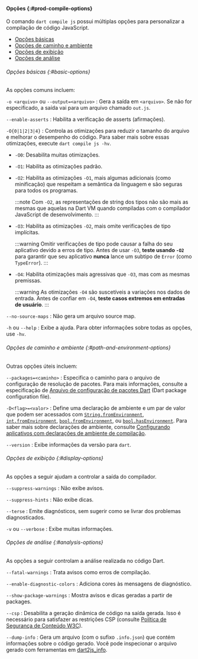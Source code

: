 <!-- ia-translate: true -->
#### Opções {:#prod-compile-options}

O comando `dart compile js` possui múltiplas opções
para personalizar a compilação de código JavaScript.

* [Opções básicas](#basic-options)
* [Opções de caminho e ambiente](#path-and-environment-options)
* [Opções de exibição](#display-options)
* [Opções de análise](#analysis-options)

###### Opções básicas {:#basic-options}

As opções comuns incluem:

`-o <arquivo>` ou `--output=<arquivo>`
: Gera a saída em `<arquivo>`.
  Se não for especificado, a saída vai para um arquivo chamado `out.js`.

`--enable-asserts`
: Habilita a verificação de asserts (afirmações).

`-O{0|1|2|3|4}`
: Controla as otimizações para reduzir o tamanho do arquivo e
  melhorar o desempenho do código.
  Para saber mais sobre essas otimizações,
  execute `dart compile js -hv`.

  * `-O0`: Desabilita muitas otimizações.
  * `-O1`: Habilita as otimizações padrão.
  * `-O2`: Habilita as otimizações `-O1`, mais algumas adicionais
    (como minificação) que respeitam a semântica da linguagem e
    são seguras para todos os programas.

    :::note
    Com `-O2`, as representações de string dos tipos não são mais as mesmas que
    aquelas na Dart VM quando compiladas com o compilador JavaScript de desenvolvimento.
    :::
  * `-O3`: Habilita as otimizações `-O2`, mais omite verificações de tipo implícitas.

    :::warning
    Omitir verificações de tipo pode causar a falha do seu aplicativo devido a erros de tipo.
    Antes de usar `-O3`, **teste usando `-O2`** para garantir que seu aplicativo
    **nunca** lance um subtipo de `Error` (como `TypeError`).
    :::
  * `-O4`: Habilita otimizações mais agressivas que `-O3`,
    mas com as mesmas premissas.

    :::warning
    As otimizações `-O4` são suscetíveis a variações nos dados de entrada.
    Antes de confiar em `-O4`, **teste casos extremos em entradas de usuário**.
    :::

`--no-source-maps`
: Não gera um arquivo source map.

`-h` ou `--help`
: Exibe a ajuda. Para obter informações sobre todas as opções, use `-hv`.

###### Opções de caminho e ambiente {:#path-and-environment-options}

Outras opções úteis incluem:

`--packages=<caminho>`
: Especifica o caminho para o arquivo de configuração de resolução de pacotes.
  Para mais informações, consulte a especificação de
  [Arquivo de configuração de pacotes Dart][] (Dart package configuration file).

`-D<flag>=<valor>`
: Define uma declaração de ambiente e um par de valor
  que podem ser acessados com
  [`String.fromEnvironment`][], [`int.fromEnvironment`][],
  [`bool.fromEnvironment`][], ou [`bool.hasEnvironment`][].
  Para saber mais sobre declarações de ambiente,
  consulte [Configurando aplicativos com declarações de ambiente de compilação][].

`--version`
: Exibe informações da versão para `dart`.

[Arquivo de configuração de pacotes Dart]: {{site.repo.dart.lang}}/blob/main/accepted/2.8/language-versioning/package-config-file-v2.md
[`String.fromEnvironment`]: {{site.dart-api}}/dart-core/String/String.fromEnvironment.html
[`int.fromEnvironment`]: {{site.dart-api}}/dart-core/int/int.fromEnvironment.html
[`bool.fromEnvironment`]: {{site.dart-api}}/dart-core/bool/bool.fromEnvironment.html
[`bool.hasEnvironment`]: {{site.dart-api}}/dart-core/bool/bool.hasEnvironment.html
[Configurando aplicativos com declarações de ambiente de compilação]: /libraries/core/environment-declarations

###### Opções de exibição {:#display-options}

As opções a seguir ajudam a controlar a saída do compilador.

`--suppress-warnings`
: Não exibe avisos.

`--suppress-hints`
: Não exibe dicas.

`--terse`
: Emite diagnósticos,
  sem sugerir como se livrar dos problemas diagnosticados.

`-v` ou `--verbose`
: Exibe muitas informações.


###### Opções de análise {:#analysis-options}

As opções a seguir controlam a análise realizada no código Dart.

`--fatal-warnings`
: Trata avisos como erros de compilação.

`--enable-diagnostic-colors`
: Adiciona cores às mensagens de diagnóstico.

`--show-package-warnings`
: Mostra avisos e dicas geradas a partir de packages.

`--csp`
: Desabilita a geração dinâmica de código na saída gerada.
  Isso é necessário para satisfazer as restrições CSP
  (consulte [Política de Segurança de Conteúdo W3C](https://www.w3.org/TR/CSP/)).

`--dump-info`
: Gera um arquivo (com o sufixo `.info.json`)
  que contém informações sobre o código gerado.
  Você pode inspecionar o arquivo gerado com ferramentas em
  [dart2js_info](/go/dart2js-info).

